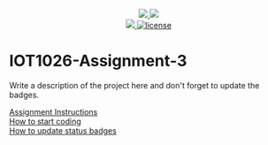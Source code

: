 <p align="center">
	<a href="https://github.com/Jenir158/IOT1026-Assignment-3/actions/workflows/ci.yml">
    <img src="https://github.com/Jenir158/IOT1026-Assignment-3/actions/workflows/ci.yml/badge.svg"/>
    </a>
	<a href="https://github.com/Jenir158/IOT1026-Assignment-3/actions/workflows/formatting.yml">
    <img src="https://github.com/Jenir158/IOT1026-Assignment-3/actions/workflows/formatting.yml/badge.svg"/>
	<br/>
    <a href="https://codecov.io/gh/Jenir158/IOT1026-Assignment-3" > 
    <img src="https://codecov.io/gh/Jenir158/IOT1026-Assignment-3/branch/main/graph/badge.svg?token=JS0857X5JD"/> 
	<img title="MIT License" alt="license" src="https://img.shields.io/badge/license-MIT-informational?style=flat-square">	
    </a>
</p>

# IOT1026-Assignment-3
Write a description of the project here and don't forget to update the badges.  

[Assignment Instructions](docs/instructions.md)  
[How to start coding](docs/how-to-use.md)  
[How to update status badges](docs/how-to-update-badges.md)
